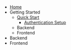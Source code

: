 * [Home](/)
* Getting Started
  * [Quick Start](gettingstarted/quickstart.md)
    * [Authentication Setup](gettingstarted/quickstart/authenticationSetup.md)
  * Backend
  * Frontend
* Backend
* Frontend
